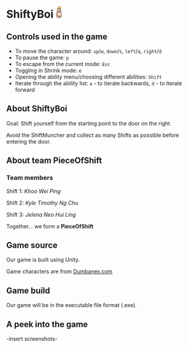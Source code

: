 # ShiftyBoi ![alt text](https://github.com/SanBaiKuai/SanBaiKuai/blob/master/Assets/Sprites/shiftyboi_for_github.png "ShiftyBoi")


## Controls used in the game
* To move the character around: `up`/`w`, `down`/`s`, `left`/`a`, `right`/`d`
* To pause the game: `p`
* To escape from the current mode: `Esc`
* Toggling in Shrink mode: `e`
* Opening the ability menu/choosing different abilities: `Shift`
* Iterate through the ability list: `a` - to iterate backwards, `d` - to iterate forward

## About ShiftyBoi
Goal: Shift yourself from the starting point to the door on the right.

Avoid the ShiftMuncher and collect as many Shifts as possible before entering the door.

## About team PieceOfShift
### Team members
Shift 1: *Khoo Wei Ping*

Shift 2: *Kyle Timothy Ng Chu*

Shift 3: *Jelena Neo Hui Ling*

Together... we form a **PieceOfShift**

## Game source
Our game is built using Unity.

Game characters are from [Dumbanex.com](http://www.dumbmanex.com/bynd_freestuff.html)

## Game build
Our game will be in the executable file format (.exe).

## A peek into the game
-insert screenshots-

